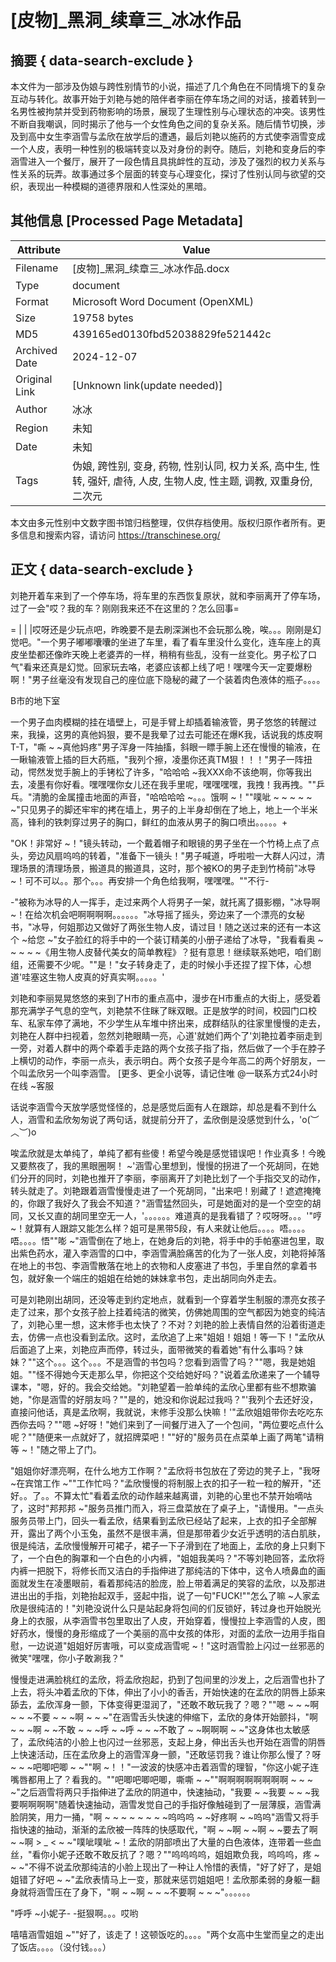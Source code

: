 # [皮物]_黑洞_续章三_冰冰作品



## 摘要  { data-search-exclude }

<!-- tcd_abstract -->
本文件为一部涉及伪娘与跨性别情节的小说，描述了几个角色在不同情境下的复杂互动与转化。故事开始于刘艳与她的陪伴者李丽在停车场之间的对话，接着转到一名男性被拘禁并受到药物影响的场景，展现了生理性别与心理状态的冲突。该男性不断自我嘲讽，同时揭示了他与一个女性角色之间的复杂关系。随后情节切换，涉及到高中女生李涵雪与孟欣在放学后的遭遇，最后刘艳以施药的方式使李涵雪变成一个人皮，表明一种性别的极端转变以及对身份的剥夺。随后，刘艳和变身后的李涵雪进入一个餐厅，展开了一段色情且具挑衅性的互动，涉及了强烈的权力关系与性关系的玩弄。故事通过多个层面的转变与心理变化，探讨了性别认同与欲望的交织，表现出一种模糊的道德界限和人性深处的黑暗。

<!-- tcd_abstract_end -->

## 其他信息 [Processed Page Metadata]

| Attribute       | Value                                  |
|-----------------|----------------------------------------|
| Filename        | [皮物]_黑洞_续章三_冰冰作品.docx                             |
| Type            | document                                 |
| Format          | Microsoft Word Document (OpenXML)                               |
| Size            | 19758 bytes                           |
| MD5             | 439165ed0130fbd52038829fe521442c                                  |
| Archived Date   | 2024-12-07                             |
| Original Link   | [Unknown link(update needed)]                         |
| Author          | 冰冰                               |
| Region          | 未知                               |
| Date            | 未知                                 |
| Tags            | 伪娘, 跨性别, 变身, 药物, 性别认同, 权力关系, 高中生, 性转, 强奸, 虐待, 人皮, 生物人皮, 性主题, 调教, 双重身份, 二次元                                 |

本文由多元性别中文数字图书馆归档整理，仅供存档使用。版权归原作者所有。更多信息和搜索内容，请访问 <https://transchinese.org/>


## 正文 { data-search-exclude }

<!-- tcd_main_text -->
刘艳开着车来到了一个停车场，将车里的东西恢复原状，就和李丽离开了停车场，过了一会"哎？我的车？刚刚我来还不在这里的？怎么回事=

= | | |哎呀还是少玩点吧，昨晚要不是去刷深渊也不会玩那么晚，唉。。。刚刚是幻觉吧。"一个男子嘟嘟囔囔的坐进了车里，看了看车里没什么变化，连车座上的真皮坐垫都还像昨天晚上老婆弄的一样，稍稍有些乱，没有一丝变化。男子松了口气"看来还真是幻觉。回家玩去咯，老婆应该都上线了吧！嘿嘿今天一定要爆粉啊！"男子丝毫没有发现自己的座位底下隐秘的藏了一个装着肉色液体的瓶子。。。。



B市的地下室





一个男子血肉模糊的挂在墙壁上，可是手臂上却插着输液管，男子悠悠的转醒过来，我操，这男的真他妈狠，要不是我晕了过去可能还在爆K我，话说我的炼皮啊T-T，"嘶 ~ ~真他妈疼"男子浑身一阵抽搐，斜眼一瞟手腕上还在慢慢的输液，在一瞅输液管上插的巨大药瓶，"我列个擦，凌墨你还真TM狠！！！"男子一阵扭动，愕然发觉手腕上的手铐松了许多，"哈哈哈 ~我XXX命不该绝啊，你等我出去，凌墨有你好看。嘿嘿嘿你女儿还在我手里呢，嘿嘿嘿嘿，我拽！我再拽。""乒乓。"清脆的金属撞击地面的声音，"哈哈哈哈 ~。。。饿啊 ~！""噗呲 ~ ~ ~ ~ ~ ~"只见男子的脚还牢牢的拷在墙上，男子的上半身却倒在了地上，地上一个半米高，锋利的铁刺穿过男子的胸口，鲜红的血液从男子的胸口喷出。。。。。+





"OK！非常好 ~！"镜头转动，一个戴着帽子和眼镜的男子坐在一个竹椅上点了点头，旁边风扇呜呜的转着，"准备下一镜头！"男子喊道，呼啦啦一大群人闪过，清理场景的清理场景，搬道具的搬道具，这时，那个被KO的男子走到竹椅前"冰导 ~！可不可以。。那个。。。再安排一个角色给我啊，嘿嘿嘿。""不行-

-"被称为冰导的人一挥手，走过来两个人将男子一架，就托离了摄影棚，"冰导啊 ~！在给次机会吧啊啊啊啊。。。。。。"冰导摇了摇头，旁边来了一个漂亮的女秘书，"冰导，何姐那边又做好了两张生物人皮，请过目！随之送过来的还有一本这个 ~给您 ~"女子脸红的将手中的一个装订精美的小册子递给了冰导，"我看看奥 ~ ~ ~ ~ ~《用生物人皮替代美女的简单教程》？挺有意思！继续联系她吧，咱们剧组，还需要不少呢。""是！"女子转身走了，走的时候小手还捏了捏下体，心想道'哇塞这生物人皮真的好真实啊。。。。。'







刘艳和李丽晃晃悠悠的来到了H市的重点高中，漫步在H市重点的大街上，感受着那充满学子气息的空气，刘艳禁不住眯了眯双眼。正是放学的时间，校园门口校车、私家车停了满地，不少学生从车堆中挤出来，成群结队的往家里慢慢的走去，刘艳在人群中扫视着，忽然刘艳眼睛一亮，心道'就她们两个了'刘艳拉着李丽走到一旁，对着人群中的两个牵着手走路的两个女孩子指了指，然后做了一个手在脖子上横切的动作，李丽一点头，表示明白。两个女孩子是今年高二的两个好朋友，一个叫孟欣另一个叫李涵雪。 [更多、更全小说等，请记住唯 @一联系方式24小时在线 ~客服





话说李涵雪今天放学感觉怪怪的，总是感觉后面有人在跟踪，却总是看不到什么人，涵雪和孟欣匆匆说了两句话，就提前分开了，孟欣倒是没感觉到什么，'o(︶︿︶)o

唉孟欣就是太单纯了，单纯了都有些傻！希望今晚是感觉错误吧！作业真多！今晚又要熬夜了，我的黑眼圈啊！ ~'涵雪心里想到，慢慢的拐进了一个死胡同，在她们分开的同时，刘艳也推开了李丽，李丽离开了刘艳比划了一个手指交叉的动作，转头就走了。刘艳跟着涵雪慢慢走进了一个死胡同，"出来吧！别藏了！遮遮掩掩的，你跟了我好久了我会不知道？"涵雪猛然回头，可是她面对的是一个空空的胡同，又长又直的胡同里空无一人，'。。。。。。难道真的是我看错了？哎呀呀。。。'"哼 ~！就算有人跟踪又能怎么样？姐可是黑带5段，有人来就让他后。。。。唔。。。。唔。。。。悟""嘭 ~"涵雪倒在了地上，在她身后的刘艳，将手中的手帕塞进包里，取出紫色药水，灌入李涵雪的口中，李涵雪满脸痛苦的化为了一张人皮，刘艳将掉落在地上的书包、李涵雪散落在地上的衣物和人皮塞进了书包，手里自然的拿着书包，就好象一个端庄的姐姐在给她的妹妹拿书包，走出胡同向外走去。







可是刘艳刚出胡同，还没等走到约定地点，就看到一个穿着学生制服的漂亮女孩子走了过来，那个女孩子脸上挂着纯洁的微笑，仿佛她周围的空气都因为她变的纯洁了，刘艳心里一想，这末修手也太快了？不对？刘艳的脸上表情自然的沿着街道走去，仿佛一点也没看到孟欣。这时，孟欣追了上来"姐姐！姐姐！等一下！"孟欣从后面追了上来，刘艳应声而停，转过头，面带微笑的看着她"有什么事吗？妹妹？""这个。。。这个。。。不是涵雪的书包吗？您看到涵雪了吗？""嗯，我是她姐姐。""怪不得她今天走那么早，你把这个交给她好吗？"说着孟欣递来了一个辅导课本，"嗯，好的。我会交给她。"刘艳望着一脸单纯的孟欣心里都有些不想欺骗她，"你是涵雪的好朋友吗？""是的，她没和你说起过我吗？"'我列个去还好没，直接问他话，真是孟欣啊，我就说，末修手没那么快嘛！'"孟欣姐姐带你去吃吃东西你去吗？""嗯 ~好呀！"她们来到了一间餐厅进入了一个包间，"两位要吃点什么呢？""随便来一点就好了，就招牌菜吧！""好的"服务员在点菜单上画了两笔"请稍等 ~！"随之带上了门。





"姐姐你好漂亮啊，在什么地方工作啊？"孟欣将书包放在了旁边的凳子上，"我呀 ~在宾馆工作 ~""工作忙吗？"孟欣慢慢的将制服上衣的扣子一粒一粒的解开，"还好。。了。。不算太忙"看着孟欣的动作越来越离谱，刘艳的心里也不禁开始嘀咕了，这时"邦邦邦 ~"服务员推门而入，将三盘菜放在了桌子上，"请慢用。"一点头服务员带上门，回头一看孟欣，结果看到孟欣已经站了起来，上衣的扣子全部解开，露出了两个小玉兔，虽然不是很丰满，但是那带着少女近乎透明的洁白肌肤，很是纯洁，孟欣慢慢解开可裙子，裙子一下子滑到在了地面上，孟欣的身上只剩下了，一个白色的胸罩和一个白色的小内裤，"姐姐我美吗？"不等刘艳回答，孟欣将内裤一把脱下，将修长而又洁白的手指伸进了那纯洁的下体中，这令人喷鼻血的画面就发生在凌墨眼前，看着那纯洁的脸庞，脸上带着满足的笑容的孟欣，以及那进进出出的手指，刘艳抬起双手，竖起中指，说了一句"FUCK!""怎么了嘛 ~人家孟欣是很纯洁的！"刘艳没说什么只是站起身将包间的们反锁好，转过身也开始脱光身上的衣服，从李涵雪书包里取出了人皮，开始穿着，慢慢拉上李涵雪的人皮，图好药水，慢慢的身形缩成了一个美丽的高中女孩的体形，对面的孟欣一边用手指自慰，一边说道"姐姐好厉害哦，可以变成涵雪呢 ~！"这时涵雪脸上闪过一丝邪恶的微笑"嘿嘿，你小子敢涮我？"







慢慢走进满脸桃红的孟欣，将孟欣抱起，扔到了包间里的沙发上，之后涵雪也扑了上去，将头冲着孟欣的下体，伸出了小小的香舌，开始快速的在孟欣的阴唇上舔来舔去，孟欣浑身一颤，下体变得更湿润了，"还敢不敢玩我了？嗯？""嗯 ~ ~ ~啊 ~ ~ ~不要 ~ ~ ~啊 ~ ~ ~"在涵雪舌头快速的伸缩下，孟欣的身体开始颤抖，"啊 ~ ~ ~啊 ~ ~不敢 ~ ~ ~呼 ~ ~呼 ~ ~ ~不敢了 ~ ~啊啊啊 ~ ~"这身体也太敏感了，孟欣纯洁的小脸上也闪过一丝邪恶，支起上身，伸出舌头也开始在涵雪的阴唇上快速活动，压在孟欣身上的涵雪浑身一颤，"还敢惩罚我？谁让你那么慢了？呀 ~ ~ ~吧唧吧唧 ~ ~""啊 ~！！"一波波的快感冲击着涵雪的理智，"你这小妮子连嘴唇都用上了？看我的。""吧唧吧唧吧唧，嘶嘶 ~ ~""啊啊啊啊啊啊啊啊 ~ ~ ~ ~"之后涵雪将两只手指伸进了孟欣的阴道中，快速抽动，"我要 ~ ~我要 ~ ~ ~我要啊啊啊啊"随着快速抽动，涵雪发觉自己的手指好像触碰到了一层薄膜，涵雪满脸阴笑，用力一捅，"啊 ~ ~ ~ ~ ~ ~ ~ ~呜呜呜 ~ ~好疼啊 ~ ~呜呜"涵雪又将手指快速的抽动，渐渐的孟欣被一阵阵的快感取代，"啊 ~ ~啊 ~ ~啊 ~ ~要去了啊 ~ ~啊 > _ < ~ ~"噗呲噗呲 ~！孟欣的阴部喷出了大量的白色液体，连带着一些血丝，"看你小妮子还敢不敢反抗了？嗯？""呜呜呜呜，姐姐欺负我，呜呜呜，疼 ~ ~ ~"不得不说孟欣那纯洁的小脸上现出了一种让人怜惜的表情，"好了好了，是姐姐错了好吧 ~ ~"孟欣表情马上一变，那就来惩罚姐姐吧！孟欣那柔弱的身躯一翻身就将涵雪压在了身下，"啊 ~ ~啊 ~ ~ ~不要啊 ~ ~ ~"。。。。。。





"呼呼 ~小妮子- -挺狠啊。。。哎哟

嘻嘻涵雪姐姐 ~""好了，该走了！这顿饭吃的。。。。"两个女高中生堂而皇之的走出了饭店。。。。（没付钱。。。）
<!-- tcd_main_text_end -->

